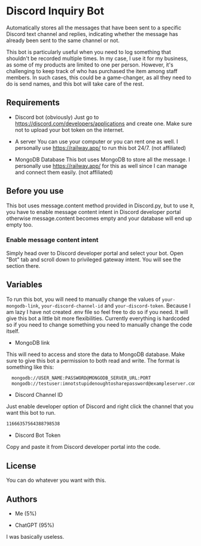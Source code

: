 
# Discord Inquiry Bot


Automatically stores all the messages that have been sent to a specific Discord text channel and replies, indicating whether the message has already been sent to the same channel or not.

This bot is particularly useful when you need to log something that shouldn't be recorded multiple times. In my case, I use it for my business, as some of my products are limited to one per person. However, it's challenging to keep track of who has purchased the item among staff members. In such cases, this could be a game-changer, as all they need to do is send names, and this bot will take care of the rest.
## Requirements

- Discord bot (obviously)
Just go to https://discord.com/developers/applications and create one. Make sure not to upload your bot token on the internet. 

- A server
You can use your computer or you can rent one as well. I personally use https://railway.app/ to run this bot 24/7. (not affiliated)

- MongoDB Database
This bot uses MongoDB to store all the message. I personally use https://railway.app/ for this as well since I can manage and connect them easily. (not affiliated)

## Before you use

This bot uses message.content method provided in Discord.py, but to use it, you have to enable message content intent in Discord developer portal otherwise message.content becomes empty and your database will end up empty too.

### Enable message content intent

Simply head over to Discord developer portal and select your bot. Open "Bot" tab and scroll down to privileged gateway intent. You will see the section there.


##  Variables

To run this bot, you will need to manually change the values of 
`your-mongodb-link`, `your-discord-channel-id` and `your-discord-token`. Because I am lazy I have not created .env file so feel free to do so if you need. It will give this bot a little bit more flexibilities. Currently everything is hardcoded so if you need to change something you need to manually change the code itself.

- MongoDB link

This will need to access and store the data to MongoDB database. Make sure to give this bot a permission to both read and write.
The format is something like this:
```bash
  mongodb://USER_NAME:PASSWORD@MONGODB_SERVER_URL:PORT
  mongodb://testuser:imnotstupidenoughtosharepassword@exampleserver.com:0000
```

- Discord Channel ID

Just enable developer option of Discord and right click the channel that you want this bot to run.
```bash
11666357564388798538
```

- Discord Bot Token

Copy and paste it from Discord developer portal into the code.


## License

You can do whatever you want with this.

## Authors

- Me (5%)

- ChatGPT (95%)

I was basically useless.

